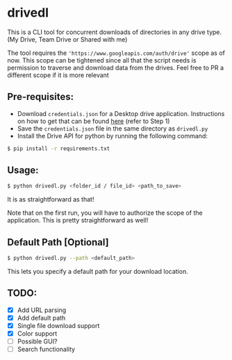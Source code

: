 # drivedl

This is a CLI tool for concurrent downloads of directories in any drive type. (My Drive, Team Drive or Shared with me)

The tool requires the `'https://www.googleapis.com/auth/drive'` scope as of now. This scope can be tightened since all that the script needs is permission to traverse and download data from the drives. Feel free to PR a different scope if it is more relevant

## Pre-requisites:

- Download `credentials.json` for a Desktop drive application. Instructions on how to get that can be found [here](https://developers.google.com/drive/api/v3/quickstart/python) (refer to Step 1)
- Save the `credentials.json` file in the same directory as `drivedl.py`
- Install the Drive API for python by running the following command:
```bash
$ pip install -r requirements.txt
```

## Usage:

```bash
$ python drivedl.py <folder_id / file_id> <path_to_save>
```

It is as straightforward as that!

Note that on the first run, you will have to authorize the scope of the application. This is pretty straightforward as well!

## Default Path [Optional]

```bash
$ python drivedl.py --path <default_path>
```

This lets you specify a default path for your download location.

## TODO:

- [x] Add URL parsing
- [x] Add default path
- [x] Single file download support
- [x] Color support
- [ ] Possible GUI?
- [ ] Search functionality